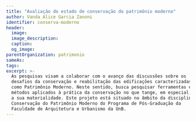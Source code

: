 ```yaml
---
title: "Avaliação do estado de conservação do patrimônio moderno"
author: Vanda Alice Garcia Zanoni
identifier: conserva-moderno
header:
  image:
  image_description:
  caption:
  og_image:
parentOrganization: patrimonio
sameAs: 
tags:
excerpt: >-
  As pesquisas visam a colaborar com o avanço das discussões sobre os
  desafios da conservação e reabilitação das edificações caracterizadas
  como Patrimônio Moderno. Neste sentido, busca pesquisar ferramentas e
  métodos aplicados à prática da conservação no que tange, em especial,
  a sua materialidade. Este projeto está situado no âmbito da disciplina
  Conservação do Patrimônio Moderno do Programa de Pós-Graduação da
  Faculdade de Arquitetura e Urbanismo da UnB.
---
```

